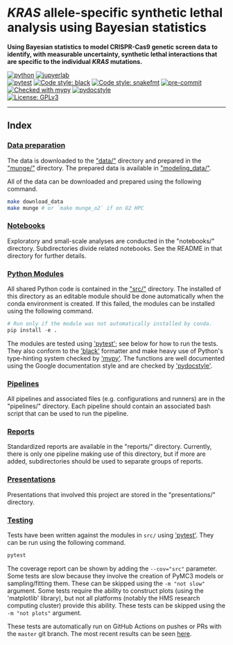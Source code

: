 # *KRAS* allele-specific synthetic lethal analysis using Bayesian statistics

**Using Bayesian statistics to model CRISPR-Cas9 genetic screen data to identify, with measurable uncertainty, synthetic lethal interactions that are specific to the individual *KRAS* mutations.**

[![python](https://img.shields.io/badge/Python-3.9-3776AB.svg?style=flat&logo=python)](https://www.python.org)
[![jupyerlab](https://img.shields.io/badge/Jupyter-Lab-F37626.svg?style=flat&logo=jupyter)](https://jupyter.org) <br>
[![pytest](https://github.com/Kevin-Haigis-Lab/speclet/actions/workflows/CI.yml/badge.svg)](https://github.com/Kevin-Haigis-Lab/speclet/actions/workflows/CI.yml)
[![Code style: black](https://img.shields.io/badge/code%20style-black-000000.svg)](https://github.com/psf/black)
[![Code style: snakefmt](https://img.shields.io/badge/code%20style-snakefmt-000000.svg)](https://github.com/snakemake/snakefmt)
[![pre-commit](https://img.shields.io/badge/pre--commit-enabled-brightgreen?logo=pre-commit&logoColor=white)](https://github.com/pre-commit/pre-commit)
[![Checked with mypy](http://www.mypy-lang.org/static/mypy_badge.svg)](http://mypy-lang.org/)
[![pydocstyle](https://img.shields.io/badge/pydocstyle-enabled-AD4CD3)](http://www.pydocstyle.org/en/stable/) <br>
[![License: GPLv3](https://img.shields.io/badge/License-GPLv3-blue.svg)](https://www.gnu.org/licenses/gpl-3.0)

---

## Index

### [Data preparation](munge/)

The data is downloaded to the ["data/"](data) directory and prepared in the ["munge/"](munge) directory.
The prepared data is available in ["modeling_data/"](modeling_data).

All of the data can be downloaded and prepared using the following command.

```bash
make download_data
make munge # or `make munge_o2` if on O2 HPC
```

### [Notebooks](notebooks/)

Exploratory and small-scale analyses are conducted in the "notebooks/" directory.
Subdirectories divide related notebooks.
See the README in that directory for further details.

### [Python Modules](src/)

All shared Python code is contained in the ["src/"](src) directory.
The installed of this directory as an editable module should be done automatically when the conda environment is created.
If this failed, the modules can be installed using the following command.

```python
# Run only if the module was not automatically installed by conda.
pip install -e .
```

The modules are tested using ['pytest'](https://docs.pytest.org/en/stable/); see below for how to run the tests.
They also conform to the ['black'](https://github.com/psf/black) formatter and make heavy use of Python's type-hinting system checked by ['mypy'](http://mypy-lang.org/).
The functions are well documented using the Google documentation style and are checked by ['pydocstyle'](http://www.pydocstyle.org/en/stable/).

### [Pipelines](pipelines/)

All pipelines and associated files (e.g. configurations and runners) are in the "pipelines/" directory.
Each pipeline should contain an associated bash script that can be used to run the pipeline.

### [Reports](reports/)

Standardized reports are available in the "reports/" directory.
Currently, there is only one pipeline making use of this directory, but if more are added, subdirectories should be used to separate groups of reports.

### [Presentations](presentations/)

Presentations that involved this project are stored in the "presentations/" directory.

### [Testing](tests/)

Tests have been written against the modules in `src/` using ['pytest'](https://docs.pytest.org/en/stable/).
They can be run using the following command.

```python
pytest
```

The coverage report can be shown by adding the `--cov="src"` parameter.
Some tests are slow because they involve the creation of PyMC3 models or sampling/fitting them.
These can be skipped using the `-m "not slow"` argument.
Some tests require the ability to construct plots (using the 'matplotlib' library), but not all platforms (notably the HMS research computing cluster) provide this ability.
These tests can be skipped using the `-m "not plots"` argument.

These tests are automatically run on GitHub Actions on pushes or PRs with the `master` git branch.
The most recent results can be seen [here](https://github.com/Kevin-Haigis-Lab/speclet/actions).
